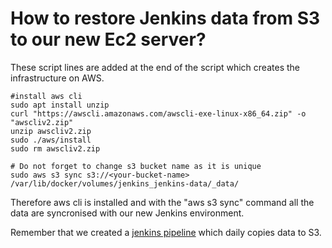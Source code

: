 # How to restore Jenkins data from S3 to our new Ec2 server?
These script lines are added at the end of the script which creates the infrastructure on AWS.

```
#install aws cli
sudo apt install unzip
curl "https://awscli.amazonaws.com/awscli-exe-linux-x86_64.zip" -o "awscliv2.zip" 
unzip awscliv2.zip 
sudo ./aws/install
sudo rm awscliv2.zip 

# Do not forget to change s3 bucket name as it is unique
sudo aws s3 sync s3://<your-bucket-name> /var/lib/docker/volumes/jenkins_jenkins-data/_data/
```

Therefore aws cli is installed and with the "aws s3 sync" command all the data are syncronised with our new Jenkins environment.

Remember that we created a [jenkins pipeline](/01_backup-jenkins-data-to-S3-with-jenkins-job/) which daily copies data to S3.
